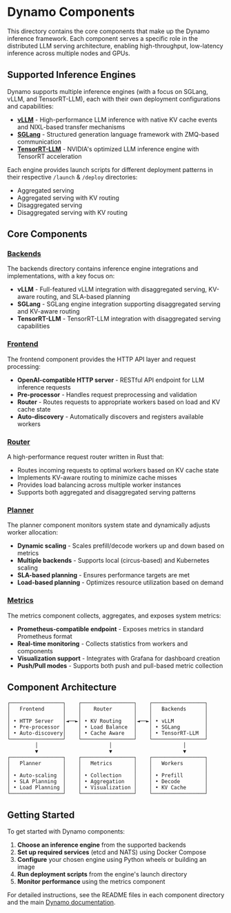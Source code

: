 <!--
SPDX-FileCopyrightText: Copyright (c) 2024-2025 NVIDIA CORPORATION & AFFILIATES. All rights reserved.
SPDX-License-Identifier: Apache-2.0

Licensed under the Apache License, Version 2.0 (the "License");
you may not use this file except in compliance with the License.
You may obtain a copy of the License at

https://www.apache.org/licenses/LICENSE-2.0

Unless required by applicable law or agreed to in writing, software
distributed under the License is distributed on an "AS IS" BASIS,
WITHOUT WARRANTIES OR CONDITIONS OF ANY KIND, either express or implied.
See the License for the specific language governing permissions and
limitations under the License.
-->

# Dynamo Components

This directory contains the core components that make up the Dynamo inference framework. Each component serves a specific role in the distributed LLM serving architecture, enabling high-throughput, low-latency inference across multiple nodes and GPUs.

## Supported Inference Engines

Dynamo supports multiple inference engines (with a focus on SGLang, vLLM, and TensorRT-LLM), each with their own deployment configurations and capabilities:

- **[vLLM](backends/vllm/README.md)** - High-performance LLM inference with native KV cache events and NIXL-based transfer mechanisms
- **[SGLang](backends/sglang/README.md)** - Structured generation language framework with ZMQ-based communication
- **[TensorRT-LLM](backends/trtllm/README.md)** - NVIDIA's optimized LLM inference engine with TensorRT acceleration

Each engine provides launch scripts for different deployment patterns in their respective `/launch` & `/deploy` directories:
- Aggregated serving
- Aggregated serving with KV routing
- Disaggregated serving
- Disaggregated serving with KV routing

## Core Components

### [Backends](backends/)

The backends directory contains inference engine integrations and implementations, with a key focus on:

- **vLLM** - Full-featured vLLM integration with disaggregated serving, KV-aware routing, and SLA-based planning
- **SGLang** - SGLang engine integration supporting disaggregated serving and KV-aware routing
- **TensorRT-LLM** - TensorRT-LLM integration with disaggregated serving capabilities


### [Frontend](frontend/)

The frontend component provides the HTTP API layer and request processing:

- **OpenAI-compatible HTTP server** - RESTful API endpoint for LLM inference requests
- **Pre-processor** - Handles request preprocessing and validation
- **Router** - Routes requests to appropriate workers based on load and KV cache state
- **Auto-discovery** - Automatically discovers and registers available workers

### [Router](router/)

A high-performance request router written in Rust that:

- Routes incoming requests to optimal workers based on KV cache state
- Implements KV-aware routing to minimize cache misses
- Provides load balancing across multiple worker instances
- Supports both aggregated and disaggregated serving patterns

### [Planner](planner/)

The planner component monitors system state and dynamically adjusts worker allocation:

- **Dynamic scaling** - Scales prefill/decode workers up and down based on metrics
- **Multiple backends** - Supports local (circus-based) and Kubernetes scaling
- **SLA-based planning** - Ensures performance targets are met
- **Load-based planning** - Optimizes resource utilization based on demand

### [Metrics](metrics/)

The metrics component collects, aggregates, and exposes system metrics:

- **Prometheus-compatible endpoint** - Exposes metrics in standard Prometheus format
- **Real-time monitoring** - Collects statistics from workers and components
- **Visualization support** - Integrates with Grafana for dashboard creation
- **Push/Pull modes** - Supports both push and pull-based metric collection

## Component Architecture

```
┌─────────────────┐    ┌─────────────────┐    ┌─────────────────┐
│   Frontend      │    │    Router       │    │   Backends      │
│                 │    │                 │    │                 │
│ • HTTP Server   │◄──►│ • KV Routing    │◄──►│ • vLLM          │
│ • Pre-processor │    │ • Load Balance  │    │ • SGLang        │
│ • Auto-discovery│    │ • Cache Aware   │    │ • TensorRT-LLM  │
└─────────────────┘    └─────────────────┘    └─────────────────┘
         │                       │                       │
         ▼                       ▼                       ▼
┌─────────────────┐    ┌─────────────────┐    ┌─────────────────┐
│   Planner       │    │   Metrics       │    │   Workers       │
│                 │    │                 │    │                 │
│ • Auto-scaling  │    │ • Collection    │    │ • Prefill       │
│ • SLA Planning  │    │ • Aggregation   │    │ • Decode        │
│ • Load Planning │    │ • Visualization │    │ • KV Cache      │
└─────────────────┘    └─────────────────┘    └─────────────────┘
```

## Getting Started

To get started with Dynamo components:

1. **Choose an inference engine** from the supported backends
2. **Set up required services** (etcd and NATS) using Docker Compose
3. **Configure** your chosen engine using Python wheels or building an image
4. **Run deployment scripts** from the engine's launch directory
5. **Monitor performance** using the metrics component

For detailed instructions, see the README files in each component directory and the main [Dynamo documentation](../../docs/). 